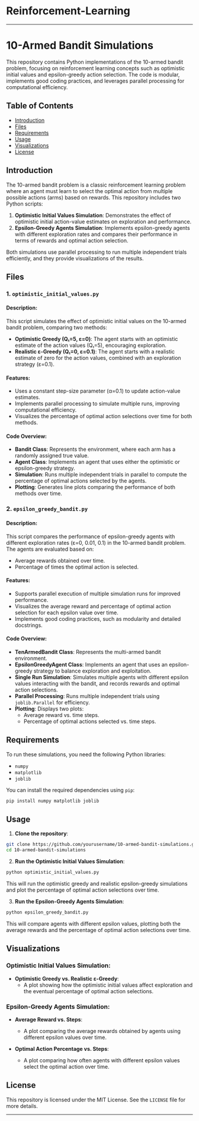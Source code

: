 # Reinforcement-Learning
---
# 10-Armed Bandit Simulations

This repository contains Python implementations of the 10-armed bandit problem, focusing on reinforcement learning concepts such as optimistic initial values and epsilon-greedy action selection. The code is modular, implements good coding practices, and leverages parallel processing for computational efficiency.

## Table of Contents

- [Introduction](#introduction)
- [Files](#files)
- [Requirements](#requirements)
- [Usage](#usage)
- [Visualizations](#visualizations)
- [License](#license)

## Introduction

The 10-armed bandit problem is a classic reinforcement learning problem where an agent must learn to select the optimal action from multiple possible actions (arms) based on rewards. This repository includes two Python scripts:

1. **Optimistic Initial Values Simulation**: Demonstrates the effect of optimistic initial action-value estimates on exploration and performance.
2. **Epsilon-Greedy Agents Simulation**: Implements epsilon-greedy agents with different exploration rates and compares their performance in terms of rewards and optimal action selection.

Both simulations use parallel processing to run multiple independent trials efficiently, and they provide visualizations of the results.

## Files

### 1. `optimistic_initial_values.py`

#### Description:

This script simulates the effect of optimistic initial values on the 10-armed bandit problem, comparing two methods:
- **Optimistic Greedy (Q₁=5, ε=0)**: The agent starts with an optimistic estimate of the action values (Q₁=5), encouraging exploration.
- **Realistic ε-Greedy (Q₁=0, ε=0.1)**: The agent starts with a realistic estimate of zero for the action values, combined with an exploration strategy (ε=0.1).

#### Features:
- Uses a constant step-size parameter (α=0.1) to update action-value estimates.
- Implements parallel processing to simulate multiple runs, improving computational efficiency.
- Visualizes the percentage of optimal action selections over time for both methods.

#### Code Overview:
- **Bandit Class**: Represents the environment, where each arm has a randomly assigned true value.
- **Agent Class**: Implements an agent that uses either the optimistic or epsilon-greedy strategy.
- **Simulation**: Runs multiple independent trials in parallel to compute the percentage of optimal actions selected by the agents.
- **Plotting**: Generates line plots comparing the performance of both methods over time.

### 2. `epsilon_greedy_bandit.py`

#### Description:

This script compares the performance of epsilon-greedy agents with different exploration rates (ε=0, 0.01, 0.1) in the 10-armed bandit problem. The agents are evaluated based on:
- Average rewards obtained over time.
- Percentage of times the optimal action is selected.

#### Features:
- Supports parallel execution of multiple simulation runs for improved performance.
- Visualizes the average reward and percentage of optimal action selection for each epsilon value over time.
- Implements good coding practices, such as modularity and detailed docstrings.

#### Code Overview:
- **TenArmedBandit Class**: Represents the multi-armed bandit environment.
- **EpsilonGreedyAgent Class**: Implements an agent that uses an epsilon-greedy strategy to balance exploration and exploitation.
- **Single Run Simulation**: Simulates multiple agents with different epsilon values interacting with the bandit, and records rewards and optimal action selections.
- **Parallel Processing**: Runs multiple independent trials using `joblib.Parallel` for efficiency.
- **Plotting**: Displays two plots:
  - Average reward vs. time steps.
  - Percentage of optimal actions selected vs. time steps.

## Requirements

To run these simulations, you need the following Python libraries:

- `numpy`
- `matplotlib`
- `joblib`

You can install the required dependencies using `pip`:

```bash
pip install numpy matplotlib joblib
```

## Usage

1. **Clone the repository**:

```bash
git clone https://github.com/yourusername/10-armed-bandit-simulations.git
cd 10-armed-bandit-simulations
```

2. **Run the Optimistic Initial Values Simulation**:

```bash
python optimistic_initial_values.py
```

This will run the optimistic greedy and realistic epsilon-greedy simulations and plot the percentage of optimal action selections over time.

3. **Run the Epsilon-Greedy Agents Simulation**:

```bash
python epsilon_greedy_bandit.py
```

This will compare agents with different epsilon values, plotting both the average rewards and the percentage of optimal action selections over time.

## Visualizations

### Optimistic Initial Values Simulation:

- **Optimistic Greedy vs. Realistic ε-Greedy**:
  - A plot showing how the optimistic initial values affect exploration and the eventual percentage of optimal action selections.

### Epsilon-Greedy Agents Simulation:

- **Average Reward vs. Steps**:
  - A plot comparing the average rewards obtained by agents using different epsilon values over time.
  
- **Optimal Action Percentage vs. Steps**:
  - A plot comparing how often agents with different epsilon values select the optimal action over time.

## License

This repository is licensed under the MIT License. See the `LICENSE` file for more details.

---
